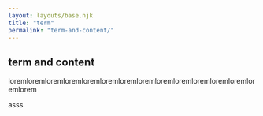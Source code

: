 ```yaml
---
layout: layouts/base.njk
title: "term"
permalink: "term-and-content/"
---
```


## term and content

loremloremloremloremloremloremloremloremloremloremloremloremloremloremlorem

asss